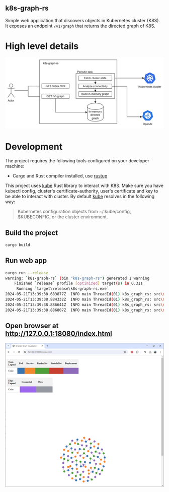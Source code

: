 k8s-graph-rs
-----

Simple web application that discovers objects in Kubernetes cluster (K8S). It exposes an endpoint `/v1/graph` that
returns the
directed graph of K8S.

# High level details
![high_level_diagram.svg](doc/high_level_diagram.svg)

# Development

The project requires the following tools configured on your developer machine:

- Cargo and Rust compiler installed, use [rustup](https://www.rust-lang.org/tools/install)

This project uses [kube](https://docs.rs/kube/0.91.0/kube/) Rust library to interact with K8S. Make sure you have
kubectl config, cluster's certificate-authority, user's certificate and key to be able to interact with cluster. By
default [kube](https://docs.rs/kube/0.91.0/kube/config/index.html) resolves in the following way:
> Kubernetes configuration objects from ~/.kube/config, $KUBECONFIG, or the cluster environment.

## Build the project

```bash
cargo build
```

## Run web app

```bash
cargo run --release
warning: `k8s-graph-rs` (bin "k8s-graph-rs") generated 1 warning
    Finished `release` profile [optimized] target(s) in 0.31s
     Running `target\release\k8s-graph-rs.exe`
2024-05-21T13:39:38.683877Z  INFO main ThreadId(01) k8s_graph_rs: src\main.rs:85: Created fetch_state_handle
2024-05-21T13:39:38.884332Z  INFO main ThreadId(01) k8s_graph_rs: src\main.rs:117: Server listening for HTTP on 127.0.0.1:18080
2024-05-21T13:39:38.886641Z  INFO main ThreadId(01) k8s_graph_rs: src\main.rs:126: Server shutdown
2024-05-21T13:39:38.886807Z  INFO main ThreadId(01) k8s_graph_rs: src\main.rs:50: Starting fetch_state
```

## Open browser at http://127.0.0.1:18080/index.html

![img.png](doc/img.png)